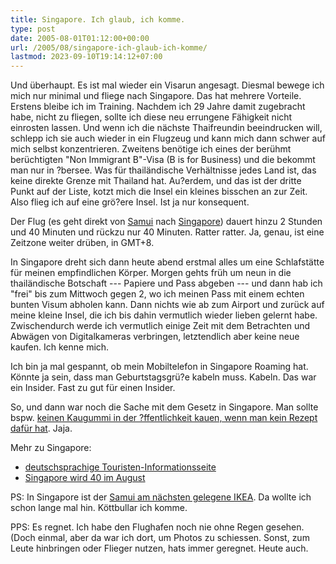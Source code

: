```yaml
---
title: Singapore. Ich glaub, ich komme.
type: post
date: 2005-08-01T01:12:00+00:00
url: /2005/08/singapore-ich-glaub-ich-komme/
lastmod: 2023-09-10T19:14:12+07:00
---
```

Und überhaupt. Es ist mal wieder ein Visarun angesagt. Diesmal bewege ich mich nur minimal und fliege nach Singapore. Das hat mehrere Vorteile. Erstens bleibe ich im Training. Nachdem ich 29 Jahre damit zugebracht habe, nicht zu fliegen, sollte ich diese neu errungene Fähigkeit nicht einrosten lassen. Und wenn ich die nächste Thaifreundin beeindrucken will, schlepp ich sie auch wieder in ein Flugzeug und kann mich dann schwer auf mich selbst konzentrieren. Zweitens benötige ich eines der berühmt berüchtigten "Non Immigrant B"-Visa (B is for Business) und die bekommt man nur in ?bersee. Was für thailändische Verhältnisse jedes Land ist, das keine direkte Grenze mit Thailand hat. Au?erdem, und das ist der dritte Punkt auf der Liste, kotzt mich die Insel ein kleines bisschen an zur Zeit. Also flieg ich auf eine grö?ere Insel. Ist ja nur konsequent.

Der Flug (es geht direkt von [Samui][1] nach [Singapore][2]) dauert hinzu 2 Stunden und 40 Minuten und rückzu nur 40 Minuten. Ratter ratter. Ja, genau, ist eine Zeitzone weiter drüben, in GMT+8.

In Singapore dreht sich dann heute abend erstmal alles um eine Schlafstätte für meinen empfindlichen Körper. Morgen gehts früh um neun in die thailändische Botschaft --- Papiere und Pass abgeben --- und dann hab ich "frei" bis zum Mittwoch gegen 2, wo ich meinen Pass mit einem echten bunten Visum abholen kann. Dann nichts wie ab zum Airport und zurück auf meine kleine Insel, die ich bis dahin vermutlich wieder lieben gelernt habe. Zwischendurch werde ich vermutlich einige Zeit mit dem Betrachten und Abwägen von Digitalkameras verbringen, letztendlich aber keine neue kaufen. Ich kenne mich.

Ich bin ja mal gespannt, ob mein Mobiltelefon in Singapore Roaming hat. Könnte ja sein, dass man Geburtstagsgrü?e kabeln muss. Kabeln. Das war ein Insider. Fast zu gut für einen Insider.

So, und dann war noch die Sache mit dem Gesetz in Singapore. Man sollte bspw. [keinen Kaugummi in der ?ffentlichkeit kauen, wenn man kein Rezept dafür hat][3]. Jaja.

Mehr zu Singapore:

  * [deutschsprachige Touristen-Informationsseite][4]
  * [Singapore wird 40 im August][5]

PS: In Singapore ist der [Samui am nächsten gelegene IKEA][6]. Da wollte ich schon lange mal hin. Köttbullar ich komme.

PPS: Es regnet. Ich habe den Flughafen noch nie ohne Regen gesehen. (Doch einmal, aber da war ich dort, um Photos zu schiessen. Sonst, zum Leute hinbringen oder Flieger nutzen, hats immer geregnet. Heute auch.

 [1]: /map/
 [2]: http://maps.google.com/maps?q=singapore&ll=1.355998,103.811531&spn=0.240962,0.220156&t=k&hl=en
 [3]: http://wikitravel.org/en/Singapore#Stay_safe
 [4]: http://de.visitsingapore.com/main.html
 [5]: http://www.visitsingapore.com/celebratesingapore/EN/index.html
 [6]: http://www.ikea.com.sg/homepage/home.asp
